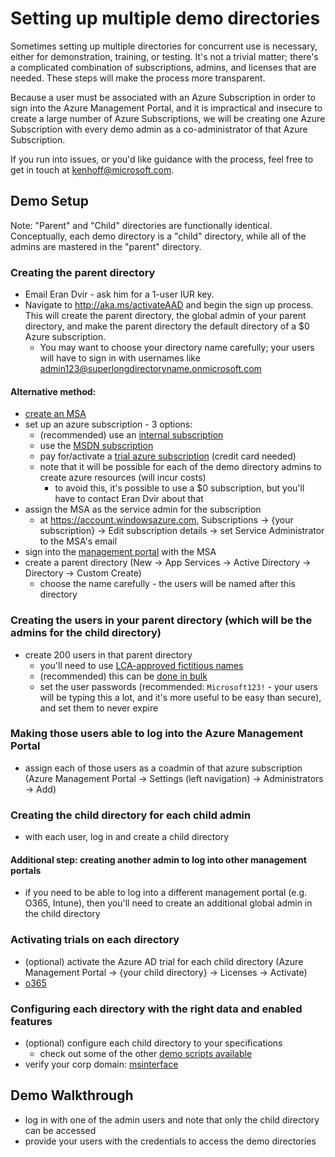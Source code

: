 <!---
Owner:          kenhoff
Owner DL:       adiampm
Last Reviewed:  2015.02.23
--->

# Setting up multiple demo directories

Sometimes setting up multiple directories for concurrent use is necessary, either for demonstration, training, or testing. It's not a trivial matter; there's a complicated combination of subscriptions, admins, and licenses that are needed. These steps will make the process more transparent. 

Because a user must be associated with an Azure Subscription in order to sign into the Azure Management Portal, and it is impractical and insecure to create a large number of Azure Subscriptions, we will be creating one Azure Subscription with every demo admin as a co-administrator of that Azure Subscription.

If you run into issues, or you'd like guidance with the process, feel free to get in touch at kenhoff@microsoft.com.

## Demo Setup

Note: "Parent" and "Child" directories are functionally identical. Conceptually, each demo directory is a "child" directory, while all of the admins are mastered in the "parent" directory.

### Creating the parent directory
- Email Eran Dvir - ask him for a 1-user IUR key.
- Navigate to http://aka.ms/activateAAD and begin the sign up process. This will create the parent directory, the global admin of your parent directory, and make the parent directory the default directory of a $0 Azure subscription.
  - You may want to choose your directory name carefully; your users will have to sign in with usernames like admin123@superlongdirectoryname.onmicrosoft.com  

#### Alternative method:

- [create an MSA](https://signup.live.com)
- set up an azure subscription - 3 options:
  - (recommended) use an [internal subscription](https://azuremsregistration.cloudapp.net/Default.aspx)
  - use the [MSDN subscription](http://azure.microsoft.com/en-us/pricing/member-offers/msdn-benefits/)
  - pay for/activate a [trial azure subscription](http://azure.microsoft.com/en-us/pricing/free-trial/) (credit card needed)
  - note that it will be possible for each of the demo directory admins to create azure resources (will incur costs)
    - to avoid this, it's possible to use a $0 subscription, but you'll have to contact Eran Dvir about that
- assign the MSA as the service admin for the subscription
  - at https://account.windowsazure.com, Subscriptions -> {your subscription} -> Edit subscription details -> set Service Administrator to the MSA's email
- sign into the [management portal](https://manage.windowsazure.com/) with the MSA
- create a parent directory (New -> App Services -> Active Directory -> Directory -> Custom Create)
  - choose the name carefully - the users will be named after this directory
 
### Creating the users in your parent directory (which will be the admins for the child directory)

- create 200 users in that parent directory
  - you'll need to use [LCA-approved fictitious names](https://microsoft.sharepoint.com/sites/lcaweb/Pages/Applications/FictitiousNameFinder.aspx)
  - (recommended) this can be [done in bulk](http://blogs.technet.com/b/heyscriptingguy/archive/2014/08/04/use-powershell-to-create-bulk-users-for-office-365.aspx) 
  - set the user passwords (recommended: ```Microsoft123!``` - your users will be typing this a lot, and it's more useful to be easy than secure), and set them to never expire

### Making those users able to log into the Azure Management Portal

- assign each of those users as a coadmin of that azure subscription (Azure Management Portal -> Settings (left navigation) -> Administrators -> Add)
 
### Creating the child directory for each child admin

- with each user, log in and create a child directory

#### Additional step: creating another admin to log into other management portals  

  - if you need to be able to log into a different management portal (e.g. O365, Intune), then you'll need to create an additional global admin in the child directory
  
### Activating trials on each directory
- (optional) activate the Azure AD trial for each child directory (Azure Management Portal -> {your child directory} -> Licenses -> Activate)
- [o365](https://microsoft.sharepoint.com/teams/office365demos/Lists/Demo%20Account%20Extension%20Requests/Item/newifs.aspx?List=32418e74-18aa-48e4-a257-b061e0c7ab4d&Source=https%3A%2F%2Fmicrosoft%2Esharepoint%2Ecom%2Fteams%2Foffice365demos%2FLists%2FDemo%20Account%20Extension%20Requests&Web=f9ec1306-1519-4a4d-a132-a5077e9f900e&InitialTabId=Ribbon%2ERead&VisibilityContext=WSSTabPersistence#InplviewHashdc12fa55-37ed-4b7e-bc8e-75640c2a74e7=ShowInGrid%3DTrue)

### Configuring each directory with the right data and enabled features

- (optional) configure each child directory to your specifications
  - check out some of the other [demo scripts available](/demo)
- verify your corp domain: [msinterface](http://msinterface/form.aspx?ID=3890)

<!---
[4/8/2015 3:39 PM] Andreas Kjellman: 
DNS configuration instructions for MSInterface
 
1.       Please visit http://msinterface/form.aspx?ID=3890 (if this opens up the home page, please try clicking the link again)
2.       In the “Request Categories” dropdown choose “Non AD Integrated (Internet Facing) Request” 
3.      Enter “GFS-Domains” in the “MSIdentity Application Name” field
4.      Complete the required fields marked with *
5.      Once you have completed the form, click “Submit Form”
--->


## Demo Walkthrough

- log in with one of the admin users and note that only the child directory can be accessed
- provide your users with the credentials to access the demo directories
